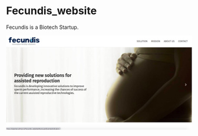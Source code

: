 # Fecundis_website
Fecundis is a Biotech Startup. 

<p>
  <img src="./ScreenShot_fecundis1.png" width="600" title="screenshot">
</p>
